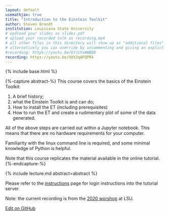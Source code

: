 ```yaml
---
layout: default
usemathjax: true
title: "Introduction to the Einstein Toolkit"
author: Steven Brandt
institution: Louisiana State University
# updload your slides as slides.pdf
# upload your recorded talk as recording.mp4
# all other files in this directory will show up as "additional files"
# alternatively you can override by uncommenting and giving an explict URL:
#recording: https://youtu.be/GYJzhxWWBB8
recording: https://youtu.be/UXX3qAFQPR4
---
```

{% include base.html %}

{%-capture abstract-%}
This course covers the basics of the Einstein Toolkit:

  1. A brief history;
  2. what the Einstein Toolkit is and can do;
  3. How to install the ET (including prerequisites)
  4. How to run the ET and create a rudimentary plot of some of the data generated.

All of the above steps are carried out within a
Jupyter notebook. This means that there are no hardware
requirements for your computer.

Familiarity with the linux command line is required,
and some minimal knowledge of Python is helpful.

Note that this course replicates the material available in
the online tutorial.
{%-endcapture-%}

<div class="col-xs-12" markdown="1">
{% include lecture.md abstract=abstract %}

Please refer to the [instructions]({{base}}/instructions.html) page for login instructions into the tutorial server.

Note: the current recording is from the [2020 worshop](https://www.cct.lsu.edu/Einsteintoolkitworkshop) at LSU.

[Edit on GitHub](https://github.com/EinsteinToolkit/et2021uiuc/edit/master/{{page.path}})
</div>
